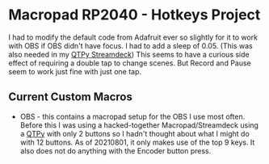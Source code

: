 # Macropad RP2040 - Hotkeys Project

I had to modify the default code from Adafruit ever so slightly for it to work with OBS if OBS didn't have focus. I had to add a sleep of 0.05. (This was also needed in my [QTPy Streamdeck](https://github.com/djotaku/qtpy_streamdeck)) This seems to have a curious side effect of requiring a double tap to change scenes. But Record and Pause seem to work just fine with just one tap.

## Current Custom Macros

- OBS - this contains a macropad setup for the OBS I use most often. Before this I was using a hacked-together Macropad/Streamdeck using a [QTPy](https://github.com/djotaku/qtpy_streamdeck) with only 2 buttons so I hadn't thought about what I might do with 12 buttons. As of 20210801, it only makes use of the top 9 keys. It also does not do anything with the Encoder button press. 
